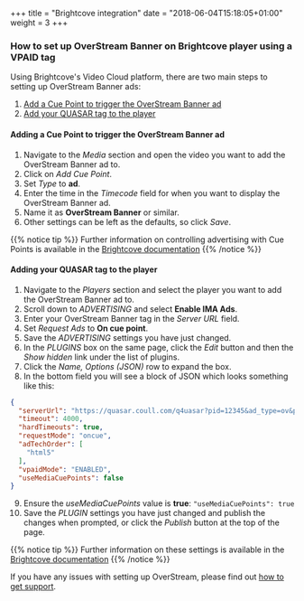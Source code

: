 +++
title = "Brightcove integration"
date = "2018-06-04T15:18:05+01:00"
weight = 3
+++

### How to set up OverStream Banner on Brightcove player using a VPAID tag

Using Brightcove's Video Cloud platform, there are two main steps to setting up OverStream Banner ads:

1. [Add a Cue Point to trigger the OverStream Banner ad](#adding-a-cue-point-to-trigger-the-overstream-banner-ad)
2. [Add your QUASAR tag to the player](#adding-your-quasar-tag-to-the-player)

#### Adding a Cue Point to trigger the OverStream Banner ad
1. Navigate to the *Media* section and open the video you want to add the OverStream Banner ad to.
2. Click on *Add Cue Point*.
3. Set *Type* to **ad**.
4. Enter the time in the *Timecode* field for when you want to display the OverStream Banner ad.
5. Name it as **OverStream Banner** or similar.
6. Other settings can be left as the defaults, so click *Save*.

{{% notice tip %}}
Further information on controlling advertising with Cue Points is available in the <a href="https://support.brightcove.com/displaying-ads-using-ad-cue-points" target="_blank">Brightcove documentation</a>
{{% /notice %}}

#### Adding your QUASAR tag to the player
1. Navigate to the *Players* section and select the player you want to add the OverStream Banner ad to.
2. Scroll down to *ADVERTISING* and select **Enable IMA Ads**.
3. Enter your OverStream Banner tag in the *Server URL* field.
4. Set *Request Ads* to **On cue point**.
5. Save the *ADVERTISING* settings you have just changed.
6. In the *PLUGINS* box on the same page, click the *Edit* button and then the *Show hidden* link under the list of plugins.
7. Click the *Name, Options (JSON)* row to expand the box.
8. In the bottom field you will see a block of JSON which looks something like this:

```json
{
  "serverUrl": "https://quasar.coull.com/q4uasar?pid=12345&ad_type=ov&player_width=700&player_height=400&page_url=http%3A%2F%2Fexample.org",
  "timeout": 4000,
  "hardTimeouts": true,
  "requestMode": "oncue",
  "adTechOrder": [
    "html5"
  ],
  "vpaidMode": "ENABLED",
  "useMediaCuePoints": false
}
```
9. Ensure the *useMediaCuePoints* value is **true**: ```"useMediaCuePoints": true```
10. Save the *PLUGIN* settings you have just changed and publish the changes when prompted, or click the *Publish* button at the top of the page.

{{% notice tip %}}
Further information on these settings is available in the <a href="https://support.brightcove.com/configuring-player-advertising#configure" target="_blank">Brightcove documentation</a>
{{% /notice %}}

If you have any issues with setting up OverStream, please find out [how to get support](/how-to-get-support/).
